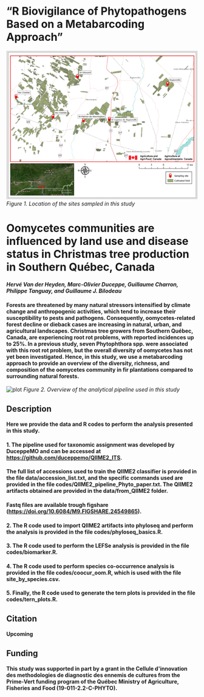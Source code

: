 # “R Biovigilance of Phytopathogens Based on a Metabarcoding Approach”

![plot](https://github.com/hvanderheyden/Plant_Canada_2024_workshop/blob/main/4_Figures/Map_temp.png)
*Figure 1. Location of the sites sampled in this study*
# Oomycetes communities are influenced by land use and disease status in Christmas tree production in Southern Québec, Canada

#### *Hervé Van der Heyden, Marc-Olivier Duceppe, Guillaume Charron, Philippe Tanguay, and Guillaume J. Bilodeau*

#### Forests are threatened by many natural stressors intensified by climate change and anthropogenic activities, which tend to increase their susceptibility to pests and pathogens. Consequently, oomycetes-related forest decline or dieback cases are increasing in natural, urban, and agricultural landscapes. Christmas tree growers from Southern Québec, Canada, are experiencing root rot problems, with reported incidences up to 25%. In a previous study, seven Phytophthora spp. were associated with this root rot problem, but the overall diversity of oomycetes has not yet been investigated. Hence, in this study, we use a metabarcoding approach to provide an overview of the diversity, richness, and composition of the oomycetes community in fir plantations compared to surrounding natural forests.


![plot](https://github.com/hvanderheyden/cimdec_phytophthora/blob/main/figures/Graphical_abstract.png)
*Figure 2. Overview of the analytical pipeline used in this study*

## Description 
#### Here we provide the data and R codes to perform the analysis presented in this study. 
#### 1. The pipeline used for taxonomic assignment was developed by DuceppeMO and can be accessed at https://github.com/duceppemo/QIIME2_ITS. 

#### The full list of accessions used to train the QIIME2 classifier is provided in the file data/accession_list.txt, and the specific commands used are provided in the file codes/QIIME2_pipeline_Phyto_paper.txt. The QIIME2 artifacts obtained are provided in the data/from_QIIME2 folder.
#### Fastq files are available trough figshare (https://doi.org/10.6084/M9.FIGSHARE.24549865).

#### 2. The R code used to import QIIME2 artifacts into phyloseq and perform the analysis is provided in the file codes/phyloseq_basics.R. 
#### 3. The R code used to perform the LEFSe analysis is provided in the file codes/biomarker.R.
#### 4. The R code used to perform species co-occurrence analysis is provided in the file codes/coocur_oom.R, which is used with the file site_by_species.csv.
#### 5. Finally, the R code used to generate the tern plots is provided in the file codes/tern_plots.R.

## Citation 
#### Upcoming 

## Funding 
#### This study was supported in part by a grant in the Cellule d'innovation des methodologies de diagnostic des ennemis de cultures from the Prime-Vert funding program of the Québec Ministry of Agriculture, Fisheries and Food (19-011-2.2-C-PHYTO).
